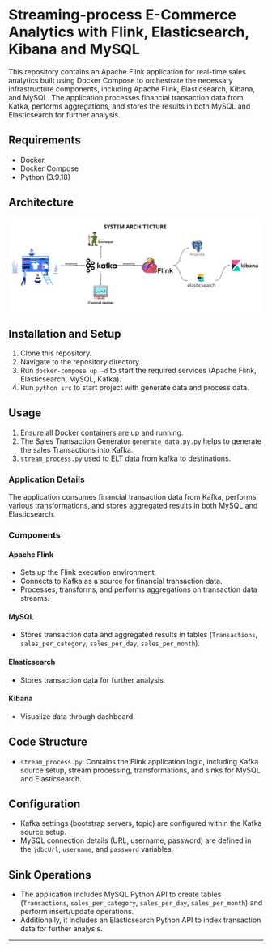 # Streaming-process E-Commerce Analytics with Flink, Elasticsearch, Kibana and MySQL

This repository contains an Apache Flink application for real-time sales analytics built using Docker Compose to orchestrate the necessary infrastructure components, including Apache Flink, Elasticsearch, Kibana, and MySQL. The application processes financial transaction data from Kafka, performs aggregations, and stores the results in both MySQL and Elasticsearch for further analysis.

## Requirements
- Docker
- Docker Compose
- Python (3.9.18)
## Architecture
![SystemArchitecture.png](SystemArchitecture.png)

## Installation and Setup
1. Clone this repository.
2. Navigate to the repository directory.
3. Run `docker-compose up -d` to start the required services (Apache Flink, Elasticsearch, MySQL, Kafka).
4. Run `python src` to start project with generate data and process data.

## Usage
1. Ensure all Docker containers are up and running.
2. The Sales Transaction Generator `generate_data.py.py` helps to generate the sales Transactions into Kafka.
3. `stream_process.py` used to ELT data from kafka to destinations.

### Application Details
The application consumes financial transaction data from Kafka, performs various transformations, and stores aggregated results in both MySQL and Elasticsearch.

### Components
#### Apache Flink
- Sets up the Flink execution environment.
- Connects to Kafka as a source for financial transaction data.
- Processes, transforms, and performs aggregations on transaction data streams.

#### MySQL
- Stores transaction data and aggregated results in tables (`Transactions`, `sales_per_category`, `sales_per_day`, `sales_per_month`).

#### Elasticsearch
- Stores transaction data for further analysis.

#### Kibana
- Visualize data through dashboard.

## Code Structure
- `stream_process.py`: Contains the Flink application logic, including Kafka source setup, stream processing, transformations, and sinks for MySQL and Elasticsearch.

## Configuration
- Kafka settings (bootstrap servers, topic) are configured within the Kafka source setup.
- MySQL connection details (URL, username, password) are defined in the `jdbcUrl`, `username`, and `password` variables.

## Sink Operations
- The application includes MySQL Python API to create tables (`Transactions`, `sales_per_category`, `sales_per_day`, `sales_per_month`) and perform insert/update operations.
- Additionally, it includes an Elasticsearch Python API to index transaction data for further analysis.
---
